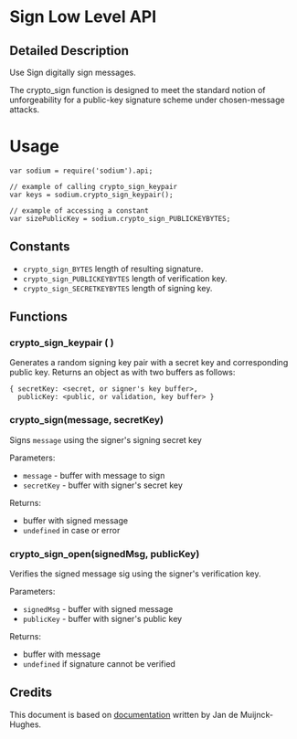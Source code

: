 # Sign Low Level API

## Detailed Description

Use Sign digitally sign messages.

The crypto_sign function is designed to meet the standard notion of unforgeability for a public-key signature scheme under chosen-message attacks.

# Usage

    var sodium = require('sodium').api;

    // example of calling crypto_sign_keypair
    var keys = sodium.crypto_sign_keypair();

    // example of accessing a constant
    var sizePublicKey = sodium.crypto_sign_PUBLICKEYBYTES;


## Constants

  * `crypto_sign_BYTES` length of resulting signature.
  * `crypto_sign_PUBLICKEYBYTES` length of verification key.
  * `crypto_sign_SECRETKEYBYTES` length of signing key.

## Functions

### crypto_sign_keypair ( )

Generates a random signing key pair with a secret key and corresponding public key. Returns an object as with two buffers as follows:

    { secretKey: <secret, or signer's key buffer>,
      publicKey: <public, or validation, key buffer> }
     
### crypto_sign(message, secretKey)

Signs `message` using the signer's signing secret key

Parameters:

  * `message` - buffer with message to sign
  * `secretKey` - buffer with signer's secret key
  
Returns:

  * buffer with signed message
  * `undefined` in case or error

        
### crypto_sign_open(signedMsg, publicKey)

Verifies the signed message sig using the signer's verification key.

Parameters:

  * `signedMsg` - buffer with signed message
  * `publicKey` - buffer with signer's public key
  
Returns:

  * buffer with message
  * `undefined` if signature cannot be verified

## Credits

This document is based on [documentation](http://mob5.host.cs.st-andrews.ac.uk/html) written by Jan de Muijnck-Hughes.


